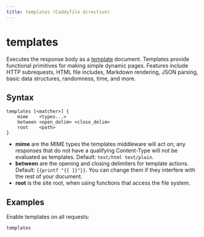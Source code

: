 ```yaml
---
title: templates (Caddyfile directive)
---
```


# templates

Executes the response body as a [template](/docs/modules/http.handlers.templates) document. Templates provide functional primitives for making simple dynamic pages. Features include HTTP subrequests, HTML file includes, Markdown rendering, JSON parsing, basic data structures, randomness, time, and more.


## Syntax

```caddy-d
templates [<matcher>] {
	mime    <types...>
	between <open_delim> <close_delim>
	root    <path>
}
```

- **mime** are the MIME types the templates middleware will act on; any responses that do not have a qualifying Content-Type will not be evaluated as templates. Default: `text/html text/plain`.
- **between** are the opening and closing delimiters for template actions. Default: `{{printf "{{ }}"}}`. You can change them if they interfere with the rest of your document.
- **root** is the site root, when using functions that access the file system.


## Examples

Enable templates on all requests:

```caddy-d
templates
```

